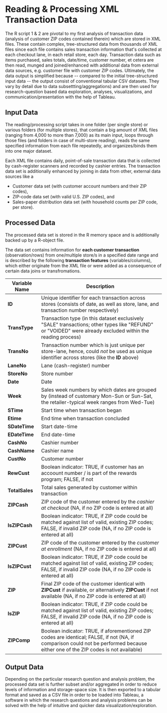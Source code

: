 # Reading & Processing XML Transaction Data

The R script 1 & 2 are pivotal to my first analysis of transaction data (analysis of customer ZIP codes contained therein) which are stored in XML files. These contain complex, tree-structured data from thousands of XML files since each file contains sales transaction information that's collected at each checkout lane, in each retail store, each day. Transaction data such as items purchased, sales totals, date/time, customer number, et cetera are then read, munged and joined/enhanced with additional data from external data sources, e.g. customer file with customer ZIP codes.
Ultimately, the data output is simplified because -- compared to the initial tree-structured input data -- the output consist of conventional tabular CSV datasets. They vary by detail  due to data subsettting/aggregations) and are then used for research-question based data exploration, analyses, visualizations, and communication/presentation with the help of Tableau.

## Input Data
The reading/processing script takes in one folder (per single store) or various folders (for multiple stores), that contain a big amount of XML files (ranging from 4,000 to more than 7,000) as its main input, loops through those files (and folders in case of multi-store reading), reads the same specified information from each file repeatedly, and organizes/binds them into one major dataset.

Each XML file contains daily, point-of-sale transaction data that is collected by cash-register scanners and recorded by cashier entries. The transaction data set is additionally enhanced by joining in data from other, external data sources like a 
* Customer data set (with customer account numbers and their ZIP codes),
* ZIP-code data set (with valid U.S. ZIP codes), and
* Sales-paper distribution data set (with household counts per ZIP code, per store).

## Processed Data
The processed data set is stored in the R memory space and is additionally backed up by a R-object file.

The data set contains information for __each customer transaction__ (observation/rows) from one/multiple store/s in a specified date range and is described by the following __transaction features__ (variables/columns), which either originate from the XML file or were added as a consequence of certain data joins or transfromations.

Variable Name | Description
--------------|--------------------------------------------------------------------------------------------------------------------
__ID__        | Unique identifier for each transaction across stores (consists of date, as well as store, lane, and transaction number respectively)
__TransType__ | Transaction type (in this dataset exclusively  "SALE" transactions; other types like "REFUND" or "VOIDED" were already excluded within the reading process)
__TransNo__   | Transaction number which is just unique per store-lane, hence, could _not_ be used as unique identifier across stores (like the __ID__ above)
__LaneNo__    | Lane (cash-register) number
__StoreNo__   | Store number
__Date__      | Date
__Week__      | Sales week numbers by which dates are grouped by (instead of customary Mon-Sun or Sun-Sat, the retailer-typical week ranges from Wed-Tue)
__STime__     | Start time when transaction began
__Etime__     | End time when transaction concluded
__SDateTime__ | Start date-time
__EDateTime__ | End date-time
__CashNo__    | Cashier number
__CashName__  | Cashier name
__CustNo__    | Customer number
__RewCust__   | Boolean indicator: TRUE, if customer has an accoount number / is part of the rewards program; FALSE, if not
__TotalSales__| Total sales generated by customer within transaction
__ZIPCash__   | ZIP code of the customer entered by the _cashier at checkout_ (NA, if no ZIP code is entered at all)
__IsZIPCash__ | Boolean indicator: TRUE, if ZIP code could be matched against list of valid, existing ZIP codes; FALSE, if invalid ZIP code (NA, if no ZIP code is entered at all)
__ZIPCust__   | ZIP code of the customer entered by the _customer at enrollment_ (NA, if no ZIP code is entered at all)
__IsZIPCust__ | Boolean indicator: TRUE, if ZIP code could be matched against list of valid, existing ZIP codes; FALSE, if invalid ZIP code (NA, if no ZIP code is entered at all)
__ZIP__       | Final ZIP code of the customer identical with __ZIPCust__ if available, or alternatively __ZIPCust__ if not available (NA, if no ZIP code is entered at all)
__IsZIP__     | Boolean indicator: TRUE, if ZIP code could be matched against list of valid, existing ZIP codes; FALSE, if invalid ZIP code (NA, if no ZIP code is entered at all)
__ZIPComp__   | Boolean indicator: TRUE, if aforementioned ZIP codes are identical; FALSE, if not (NA, if comparison could not be performed because either one of the ZIP codes is not available)

## Output Data
Depending on the particular research question and analysis problem, the processed data set is further subset and/or aggregated in order to reduce levels of information and storage-space size. It is then exported to a tabular format and saved as a CSV file in order to be loaded into Tableau, a software in which the research questions and analysis problems can be solved with the help of intuitive and quicker data visualization/exploration.
